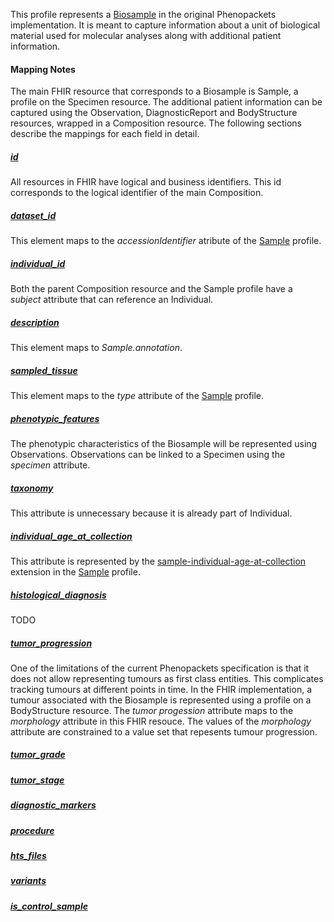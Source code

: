This profile represents a [Biosample](https://phenopackets-schema.readthedocs.io/en/latest/biosample.html) in the original Phenopackets implementation. It is meant to capture information about a unit of biological material used for molecular analyses along with additional patient information.

#### Mapping Notes

The main FHIR resource that corresponds to a Biosample is Sample, a profile on the Specimen resource. The additional patient information can be captured using the Observation, DiagnosticReport and BodyStructure resources, wrapped in a Composition resource. The following sections describe the mappings for each field in detail.

##### [id](https://phenopackets-schema.readthedocs.io/en/latest/biosample.html#id)

All resources in FHIR have logical and business identifiers. This id corresponds to the logical identifier of the main Composition.

##### [dataset_id](https://phenopackets-schema.readthedocs.io/en/latest/biosample.html#dataset-id)

This element maps to the _accessionIdentifier_ atribute of the [Sample](StructureDefinition-Sample.html) profile.

##### [individual_id](https://phenopackets-schema.readthedocs.io/en/latest/biosample.html#string-individual-id)

Both the parent Composition resource and the Sample profile have a _subject_ attribute that can reference an Individual.

##### [description](https://phenopackets-schema.readthedocs.io/en/latest/biosample.html#description)

This element maps to _Sample.annotation_.

##### [sampled_tissue](https://phenopackets-schema.readthedocs.io/en/latest/biosample.html#sampled-tissue)

This element maps to the _type_ attribute of the [Sample](StructureDefinition-Sample.html) profile.

##### [phenotypic_features](https://phenopackets-schema.readthedocs.io/en/latest/biosample.html#phenotypic-features)

The phenotypic characteristics of the Biosample will be represented using Observations. Observations can be linked to a Specimen using the _specimen_ attribute.

##### [taxonomy](https://phenopackets-schema.readthedocs.io/en/latest/biosample.html#taxonomy)

This attribute is unnecessary because it is already part of Individual.

##### [individual_age_at_collection](https://phenopackets-schema.readthedocs.io/en/latest/biosample.html#individual-age-at-collection)

This attribute is represented by the [sample-individual-age-at-collection](StructureDefinition-sample-individual-age-at-collection.html) extension in the [Sample](StructureDefinition-Sample.html) profile.

##### [histological_diagnosis](https://phenopackets-schema.readthedocs.io/en/latest/biosample.html#histological-diagnosis)

TODO

##### [tumor_progression](https://phenopackets-schema.readthedocs.io/en/latest/biosample.html#tumor-progression)

One of the limitations of the current Phenopackets specification is that it does not allow representing tumours as first class entities. This complicates tracking tumours at different points in time. In the FHIR implementation, a tumour associated with the Biosample is represented using a profile on a BodyStructure resource. The _tumor progession_ attribute maps to the _morphology_ attribute in this FHIR resouce. The values of the _morphology_ attribute are constrained to a value set that repesents tumour progression.

##### [tumor_grade](https://phenopackets-schema.readthedocs.io/en/latest/biosample.html#tumor-grade)

##### [tumor_stage](https://phenopackets-schema.readthedocs.io/en/latest/biosample.html#tumor-stage)

##### [diagnostic_markers](https://phenopackets-schema.readthedocs.io/en/latest/biosample.html#diagnostic-markers)

##### [procedure](https://phenopackets-schema.readthedocs.io/en/latest/biosample.html#procedure)

##### [hts_files](https://phenopackets-schema.readthedocs.io/en/latest/biosample.html#hts-files)

##### [variants](https://phenopackets-schema.readthedocs.io/en/latest/biosample.html#variants)

##### [is_control_sample](https://phenopackets-schema.readthedocs.io/en/latest/biosample.html#is-control-sample)
